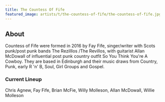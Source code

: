 ```yaml
---
title: The Countess Of Fife
featured_image: artists/t/the-countess-of-fife/the-countess-of-fife.jpg
---
```

## About

Countess of Fife were formed in 2016 by Fay Fife, singer/writer with Scots punk/post punk bands The Rezilllos /The Revillos, with guitarist Allan McDowall of influential post punk country outfit So You Think You're A Cowboy. They are based in Edinburgh and their music draws from Country, Punk, early R 'n' B, Soul, Girl Groups and Gospel.

### Current Lineup

Chris Agnew, Fay Fife, Brian McFie, Willy Molleson, Allan McDowall, Willie Molleson

